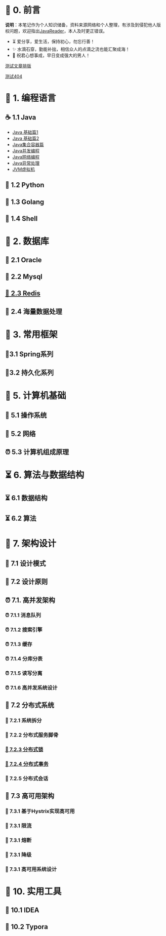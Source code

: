 # 🎨 0. 前言

<b>说明</b>：本笔记作为个人知识储备，资料来源网络和个人整理，有涉及到侵犯他人版权问题，欢迎指出[JavaReader](https://github.com/web-ws/JavaReader)，本人及时更正错误。

* ⏳  爱分享，爱生活，保持初心，勿忘行善！
* ✨  水滴石穿，勤能补拙，相信众人的点滴之流也能汇聚成海！
* 🧡  祝君心想事成，早日变成强大的男人！



[测试文章排版](/Test.md)

[测试404](/测试)

# 🍵 1. 编程语言

## ☕️ 1.1 Java

- [Java 基础篇1](/01编程语言/Java/Java基础篇1.md)
- [Java 基础篇2](/01编程语言/Java/Java基础篇2.md)
- [Java集合容器篇](/01编程语言/Java/Java集合容器篇.md)
- [Java并发编程](/01编程语言/Java/Java并发编程.md)
- [Java网络编程](/01编程语言/Java/Java网络编程.md)
- [Java异常处理](/01编程语言/Java/Java异常处理.md)
- [JVM虚拟机](/01编程语言/Java/JVM虚拟机.md)



## 🐍 1.2 Python

## 🥭 1.3 Golang

## 📌 1.4 Shell





# 📜 2. 数据库

## 📜 2.1 Oracle
## 📜 2.2 Mysql
## [📜 2.3 Redis](/02数据库/Redis.md)

## 📜 2.4 海量数据处理






# 🐼 3. 常用框架

## 🐼3.1 Spring系列

## 🐼3.2 持久化系列





# 🚀 5. 计算机基础

## 🐼 5.1 操作系统

## 🥉 5.2 网络

## ⏰ 5.3 计算机组成原理





# ⏳ 6. 算法与数据结构

## ⏳ 6.1 数据结构

## ⏳ 6.2 算法





# 💭 7. 架构设计

## 💭 7.1 设计模式

## 💭 7.2 设计原则





##  ⏰ 7.1. 高并发架构

### ⏰ 7.1.1 消息队列

### ⏰ 7.1.2 搜索引擎

### ⏰ 7.1.3 缓存

### ⏰ 7.1.4 分库分表

### ⏰ 7.1.5 读写分离

### ⏰ 7.1.6 高并发系统设计





## 🐼 7.2 分布式系统

### 🐼 7.2.1 系统拆分

### 🐼 7.2.2 分布式服务脚骨

### [🐼 7.2.3 分布式锁](/04架构设计/分布式锁.md)

### [🐼 7.2.4 分布式事务](/04架构设计/分布式事务.md)

### 🐼 7.2.5 分布式会话





## 🥉 7.3 高可用架构

### 🥉 7.3.1 基于Hystrix实现高可用
### 🥉 7.3.1 限流
### 🥉 7.3.1 熔断
### 🥉 7.3.1 降级
### 🥉 7.3.1 高可用系统设计





# 🔨 10. 实用工具

## 🔨 10.1 IDEA

## 🔨 10.2 Typora



